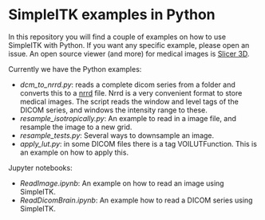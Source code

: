 SimpleITK examples in Python
============================

In this repository you will find a couple of examples on how to use SimpleITK with Python. If you want any specific example, please open an issue.
An open source viewer (and more) for medical images is [Slicer 3D](http://slicer.org).


Currently we have the Python examples:
 - *dcm_to_nrrd.py*: reads a complete dicom series from a folder and converts this to a [nrrd](http://teem.sourceforge.net/nrrd/) file. Nrrd is a very convenient format to store medical images. The script reads the window and level tags of the DICOM series, and windows the intensity range to these.
 - *resample_isotropically.py*: An example to read in a image file, and resample the image to a new grid.
 - *resample_tests.py*: Several ways to downsample an image.
 - *apply_lut.py*: in some DICOM files there is a tag VOILUTFunction. This is an example on how to apply this.


Jupyter notebooks:
 - *ReadImage.ipynb*: An example on how to read an image using SimpleITK.
 - *ReadDicomBrain.ipynb*: An example how to read a DICOM series using SimpleITK.
